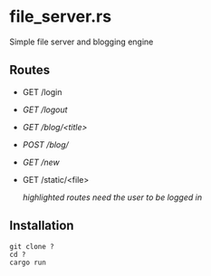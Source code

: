 # file_server.rs

Simple file server and blogging engine

## Routes

- GET /login
- *GET /logout*
- *GET /blog/&lt;title&gt;*
- *POST /blog/*
- *GET /new*
- GET /static/&lt;file&gt;

  *highlighted routes need the user to be logged in*

## Installation
<!-- TODO: add github url -->

    git clone ?
    cd ?
    cargo run